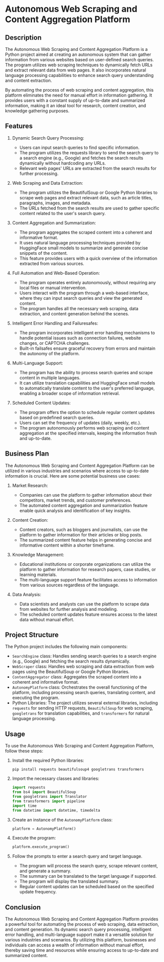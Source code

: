 # Autonomous Web Scraping and Content Aggregation Platform

## Description

The Autonomous Web Scraping and Content Aggregation Platform is a Python project aimed at creating an autonomous system that can gather information from various websites based on user-defined search queries. The program utilizes web scraping techniques to dynamically fetch URLs and extract relevant data from web pages. It also incorporates natural language processing capabilities to enhance search query understanding and content extraction.

By automating the process of web scraping and content aggregation, this platform eliminates the need for manual effort in information gathering. It provides users with a constant supply of up-to-date and summarized information, making it an ideal tool for research, content creation, and knowledge gathering purposes.

## Features

1. Dynamic Search Query Processing:
   - Users can input search queries to find specific information.
   - The program utilizes the requests library to send the search query to a search engine (e.g., Google) and fetches the search results dynamically without hardcoding any URLs.
   - Relevant web pages' URLs are extracted from the search results for further processing.

2. Web Scraping and Data Extraction:
   - The program utilizes the BeautifulSoup or Google Python libraries to scrape web pages and extract relevant data, such as article titles, paragraphs, images, and metadata.
   - The URLs fetched from the search results are used to gather specific content related to the user's search query.

3. Content Aggregation and Summarization:
   - The program aggregates the scraped content into a coherent and informative format.
   - It uses natural language processing techniques provided by HuggingFace small models to summarize and generate concise snippets of the content.
   - This feature provides users with a quick overview of the information extracted from various sources.

4. Full Automation and Web-Based Operation:
   - The program operates entirely autonomously, without requiring any local files or manual intervention.
   - Users interact with the program through a web-based interface, where they can input search queries and view the generated content.
   - The program handles all the necessary web scraping, data extraction, and content generation behind the scenes.

5. Intelligent Error Handling and Failuresafes:
   - The program incorporates intelligent error handling mechanisms to handle potential issues such as connection failures, website changes, or CAPTCHA challenges.
   - Built-in failsafes ensure graceful recovery from errors and maintain the autonomy of the platform.

6. Multi-Language Support:
   - The program has the ability to process search queries and scrape content in multiple languages.
   - It can utilize translation capabilities and HuggingFace small models to automatically translate content to the user's preferred language, enabling a broader scope of information retrieval.

7. Scheduled Content Updates:
   - The program offers the option to schedule regular content updates based on predefined search queries.
   - Users can set the frequency of updates (daily, weekly, etc.).
   - The program autonomously performs web scraping and content aggregation at the specified intervals, keeping the information fresh and up-to-date.

## Business Plan

The Autonomous Web Scraping and Content Aggregation Platform can be utilized in various industries and scenarios where access to up-to-date information is crucial. Here are some potential business use cases:

1. Market Research:
   - Companies can use the platform to gather information about their competitors, market trends, and customer preferences.
   - The automated content aggregation and summarization feature enable quick analysis and identification of key insights.

2. Content Creation:
   - Content creators, such as bloggers and journalists, can use the platform to gather information for their articles or blog posts.
   - The summarized content feature helps in generating concise and informative content within a shorter timeframe.

3. Knowledge Management:
   - Educational institutions or corporate organizations can utilize the platform to gather information for research papers, case studies, or learning materials.
   - The multi-language support feature facilitates access to information from various sources regardless of the language.

4. Data Analysis:
   - Data scientists and analysts can use the platform to scrape data from websites for further analysis and modeling.
   - The scheduled content updates feature ensures access to the latest data without manual effort.

## Project Structure

The Python project includes the following main components:

- `SearchEngine` class: Handles sending search queries to a search engine (e.g., Google) and fetching the search results dynamically.
- `WebScraper` class: Handles web scraping and data extraction from web pages using the BeautifulSoup or Google Python libraries.
- `ContentAggregator` class: Aggregates the scraped content into a coherent and informative format.
- `AutonomyPlatform` class: Orchestrates the overall functioning of the platform, including processing search queries, translating content, and executing the program.
- Python Libraries: The project utilizes several external libraries, including `requests` for sending HTTP requests, `BeautifulSoup` for web scraping, `googletrans` for translation capabilities, and `transformers` for natural language processing.

## Usage

To use the Autonomous Web Scraping and Content Aggregation Platform, follow these steps:

1. Install the required Python libraries:
   ```
   pip install requests beautifulsoup4 googletrans transformers
   ```

2. Import the necessary classes and libraries:
   ```python
   import requests
   from bs4 import BeautifulSoup
   from googletrans import Translator
   from transformers import pipeline
   import time
   from datetime import datetime, timedelta
   ```

3. Create an instance of the `AutonomyPlatform` class:
   ```python
   platform = AutonomyPlatform()
   ```

4. Execute the program:
   ```python
   platform.execute_program()
   ```

5. Follow the prompts to enter a search query and target language.
   - The program will process the search query, scrape relevant content, and generate a summary.
   - The summary can be translated to the target language if supported.
   - The program will display the translated summary.
   - Regular content updates can be scheduled based on the specified update frequency.

## Conclusion

The Autonomous Web Scraping and Content Aggregation Platform provides a powerful tool for automating the process of web scraping, data extraction, and content generation. Its dynamic search query processing, intelligent error handling, and multi-language support make it a versatile solution for various industries and scenarios. By utilizing this platform, businesses and individuals can access a wealth of information without manual effort, thereby saving time and resources while ensuring access to up-to-date and summarized content.